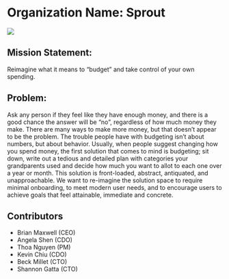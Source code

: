 # Organization Name: Sprout

![](../designImages/logo.png)

## Mission Statement: 
Reimagine what it means to “budget” and take control of your own spending. 

## Problem:
Ask any person if they feel like they have enough money, and there is a good chance the answer will be “no”, regardless of how much money they make. There are many ways to make more money, but that doesn’t appear to be the problem. The trouble people have with budgeting isn’t about numbers, but about behavior. Usually, when people suggest changing how you spend money, the first solution that comes to mind is budgeting; sit down, write out a tedious and detailed plan with categories your grandparents used and decide how much you want to allot to each one over a year or month. This solution is front-loaded, abstract, antiquated, and unapproachable. We want to re-imagine the solution space to require minimal onboarding, to meet modern user needs, and to encourage users to achieve goals that feel attainable, immediate and concrete.

## Contributors
* Brian Maxwell (CEO)
* Angela Shen (CDO)
* Thoa Nguyen (PM)
* Kevin Chiu (CDO)
* Beck Millet (CTO)
* Shannon Gatta (CTO)

